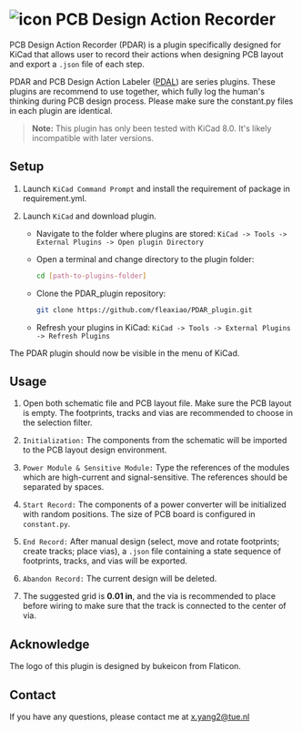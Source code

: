 # ![icon](images/icon.ico) PCB Design Action Recorder 

PCB Design Action Recorder (PDAR) is a plugin specifically designed for KiCad that allows user to record their actions when designing PCB layout and export a `.json` file of each step.

PDAR and PCB Design Action Labeler ([PDAL](https://github.com/fleaxiao/PDAL_plugin.git)) are series plugins. These plugins are recommend to use together, which fully log the human's thinking during PCB design process. Please make sure the constant.py files in each plugin are identical.

 > **Note:**  This plugin has only been tested with KiCad 8.0. It's likely incompatible with later versions.

## Setup

1. Launch `KiCad Command Prompt` and install the requirement of package in requirement.yml. 

2. Launch `KiCad` and download plugin.
    - Navigate to the folder where plugins are stored: `KiCad -> Tools -> External Plugins -> Open plugin Directory`

    - Open a terminal and change directory to the plugin folder:
        ```bash
        cd [path-to-plugins-folder]
        ```

    - Clone the PDAR_plugin repository:
        ```bash
        git clone https://github.com/fleaxiao/PDAR_plugin.git
        ```

    - Refresh your plugins in KiCad: `KiCad -> Tools -> External Plugins -> Refresh Plugins`

The PDAR plugin should now be visible in the menu of KiCad.

## Usage

1. Open both schematic file and PCB layout file. Make sure the PCB layout is empty. The footprints, tracks and vias are recommended to choose in the selection filter.

2. `Initialization:`  The components from the schematic will be imported to the PCB layout design environment. 

3. `Power Module & Sensitive Module:` Type the references of the modules which are high-current and signal-sensitive. The references should be separated by spaces.

4. `Start Record:` The components of a power converter will be initialized with random positions. The size of PCB board is configured in `constant.py`.

5. `End Record:` After manual design (select, move and rotate footprints; create tracks; place vias), a `.json` file containing a state sequence of footprints, tracks, and vias will be exported.

6. `Abandon Record:` The current design will be deleted.

7. The suggested grid is **0.01 in**, and the via is recommended to place before wiring to make sure that the track is connected to the center of via.

## Acknowledge

The logo of this plugin is designed by bukeicon from Flaticon.

## Contact

If you have any questions, please contact me at x.yang2@tue.nl